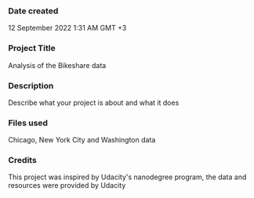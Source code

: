 

### Date created
12 September 2022 1:31 AM GMT +3

### Project Title
Analysis of the Bikeshare data

### Description
Describe what your project is about and what it does

### Files used
Chicago, New York City and Washington data

### Credits
This project was inspired by Udacity's nanodegree program, the data and resources were provided by Udacity

